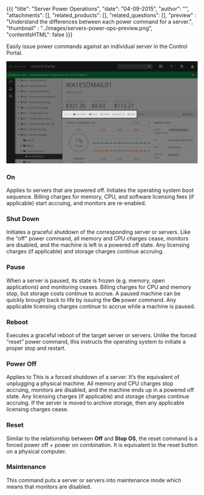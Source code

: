 {{{
  "title": "Server Power Operations",
  "date": "04-09-2015",
  "author": "",
  "attachments": [],
  "related_products": [],
  "related_questions": [],
  "preview" : "Understand the differences between each power command for a server.",
  "thumbnail" : "../images/servers-power-ops-preview.png",
  "contentIsHTML": false
}}}

Easily issue power commands against an individual server in the Control Portal.

![Server power operations on CenturyLink Cloud](../images/servers-power-ops.png)

### On

Applies to servers that are powered off. Initiates the operating system boot sequence. Billing charges for memory, CPU, and software licensing fees (if applicable) start accruing, and monitors are re-enabled.

### Shut Down

Initiates a graceful shutdown of the corresponding server or servers. Like the “off” power command, all memory and CPU charges cease, monitors are disabled, and the machine is left in a powered off state. Any licensing charges (if applicable) and storage charges continue accruing.

### Pause

When a server is paused, its state is frozen (e.g. memory, open applications) and monitoring ceases. Billing charges for CPU and memory stop, but storage costs continue to accrue. A paused machine can be quickly brought back to life by issuing the **On** power command. Any applicable licensing charges continue to accrue while a machine is paused.

### Reboot

Executes a graceful reboot of the target server or servers. Unlike the forced “reset” power command, this instructs the operating system to initiate a proper stop and restart.

### Power Off

Applies to This is a forced shutdown of a server. It’s the equivalent of unplugging a physical machine. All memory and CPU charges stop accruing, monitors are disabled, and the machine ends up in a powered off state. Any licensing charges (if applicable) and storage charges continue accruing. If the server is moved to archive storage, then any applicable licensing charges cease.

### Reset

Similar to the relationship between **Off** and **Stop OS**, the reset command is a forced power off + power on combination. It is equivalent to the reset button on a physical computer.

### Maintenance

This command puts a server or servers into maintenance mode which means that monitors are disabled.

